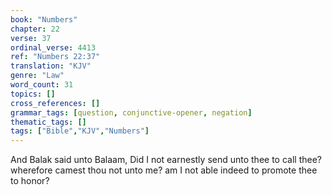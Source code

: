 ```yaml
---
book: "Numbers"
chapter: 22
verse: 37
ordinal_verse: 4413
ref: "Numbers 22:37"
translation: "KJV"
genre: "Law"
word_count: 31
topics: []
cross_references: []
grammar_tags: [question, conjunctive-opener, negation]
thematic_tags: []
tags: ["Bible","KJV","Numbers"]
---
```

And Balak said unto Balaam, Did I not earnestly send unto thee to call thee? wherefore camest thou not unto me? am I not able indeed to promote thee to honor?

